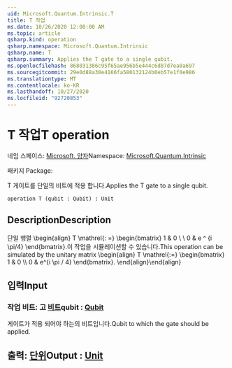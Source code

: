 ```yaml
---
uid: Microsoft.Quantum.Intrinsic.T
title: T 작업
ms.date: 10/26/2020 12:00:00 AM
ms.topic: article
qsharp.kind: operation
qsharp.namespace: Microsoft.Quantum.Intrinsic
qsharp.name: T
qsharp.summary: Applies the T gate to a single qubit.
ms.openlocfilehash: 868031386c95f65ae956b5e444c6d87d7ea0a697
ms.sourcegitcommit: 29e0d88a30e4166fa580132124b0eb57e1f0e986
ms.translationtype: MT
ms.contentlocale: ko-KR
ms.lasthandoff: 10/27/2020
ms.locfileid: "92720853"
---
```

# <a name="t-operation"></a><span data-ttu-id="78053-102">T 작업</span><span class="sxs-lookup"><span data-stu-id="78053-102">T operation</span></span>

<span data-ttu-id="78053-103">네임 스페이스: [Microsoft. 양자](xref:Microsoft.Quantum.Intrinsic)</span><span class="sxs-lookup"><span data-stu-id="78053-103">Namespace: [Microsoft.Quantum.Intrinsic](xref:Microsoft.Quantum.Intrinsic)</span></span>

<span data-ttu-id="78053-104">패키지 [](https://nuget.org/packages/)</span><span class="sxs-lookup"><span data-stu-id="78053-104">Package: [](https://nuget.org/packages/)</span></span>


<span data-ttu-id="78053-105">T 게이트를 단일의 비트에 적용 합니다.</span><span class="sxs-lookup"><span data-stu-id="78053-105">Applies the T gate to a single qubit.</span></span>

```qsharp
operation T (qubit : Qubit) : Unit
```


## <a name="description"></a><span data-ttu-id="78053-106">Description</span><span class="sxs-lookup"><span data-stu-id="78053-106">Description</span></span>

<span data-ttu-id="78053-107">단일 행렬 \begin{align} T \mathrel{: =} \begin{bmatrix} 1 & 0 \\ \\ 0 & e ^ {i \pi/4} \end{bmatrix}.이 작업을 시뮬레이션할 수 있습니다.</span><span class="sxs-lookup"><span data-stu-id="78053-107">This operation can be simulated by the unitary matrix \begin{align} T \mathrel{:=} \begin{bmatrix} 1 & 0 \\\\ 0 & e^{i \pi / 4} \end{bmatrix}.</span></span>
<span data-ttu-id="78053-108">\end{align}</span><span class="sxs-lookup"><span data-stu-id="78053-108">\end{align}</span></span>

## <a name="input"></a><span data-ttu-id="78053-109">입력</span><span class="sxs-lookup"><span data-stu-id="78053-109">Input</span></span>

### <a name="qubit--qubit"></a><span data-ttu-id="78053-110">작업 비트: 고 [비트](xref:microsoft.quantum.lang-ref.qubit)</span><span class="sxs-lookup"><span data-stu-id="78053-110">qubit : [Qubit](xref:microsoft.quantum.lang-ref.qubit)</span></span>

<span data-ttu-id="78053-111">게이트가 적용 되어야 하는의 비트입니다.</span><span class="sxs-lookup"><span data-stu-id="78053-111">Qubit to which the gate should be applied.</span></span>



## <a name="output--unit"></a><span data-ttu-id="78053-112">출력: [단위](xref:microsoft.quantum.lang-ref.unit)</span><span class="sxs-lookup"><span data-stu-id="78053-112">Output : [Unit](xref:microsoft.quantum.lang-ref.unit)</span></span>


